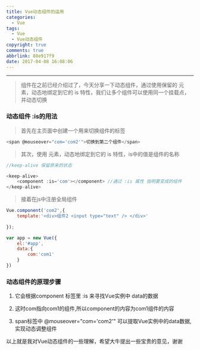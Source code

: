 ```yaml
---
title: Vue动态组件的运用
categories:
  - Vue
tags:
  - Vue
  - Vue动态组件
copyright: true
comments: true
abbrlink: 88e917f9
date: 2017-04-08 16:08:06
---
```


<hr style='filter:progid:DXImageTransform.Microsoft.Glow(color=#FF0000,strength=10)' color='#FF0000' size='1' />

> 组件在之前已经介绍过了，今天分享一下动态组件，通过使用保留的 <component> 元素，动态地绑定到它的 is 特性，我们让多个组件可以使用同一个挂载点，并动态切换

<!--more-->


### 动态组件 :is的用法

>首先在主页面中创建一个用来切换组件的标签

```javascript
<span @mouseover="com='com2'">切换到第二个组件</span>			
```

>其次，使用<component> 元素，动态地绑定到它的 is 特性，is中的值是组件的名称
```javascript
//keep-alive 保留原来的状态

<keep-alive>
	<component :is='com'></component> //通过 :is 属性 指明要变成的组件
</keep-alive>
```

>接着在js中注册全局组件

```javascript
Vue.component('com2',{
	template:'<div>组件2 <input type="text" /> </div>'
	
});

var app = new Vue({
	el:'#app',
	data:{
		com:'com1'
	}
})
```


### 动态组件的原理步骤

1. 它会根据component 标签里 :is 来寻找Vue实例中 data的数据

2. 这时com指向com1的组件,所以component的内容为com1组件的内容

3. span标签中 @mouseover="com='com2'" 可以提取Vue实例中的data数据,实现动态调整组件


以上就是我对Vue动态组件的一些理解，希望大牛提出一些宝贵的意见，谢谢
